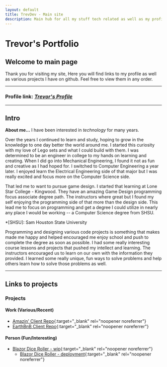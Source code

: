 ```yaml
---
layout: default
title: TrevDev - Main site
description: Main hub for all my stuff tech related as well as my profile.
---
```


# Trevor's Portfolio

## Welcome to main page
Thank you for visiting my site,
Here you will find links to my profile as well as various projects I have on github.
Feel free to view them in any order.

---

<!--change to profile link-->
### Profile link: _[Trevor's Profile](pages/profile.md)_

---


## Intro
**About me...** I have been interested in _technology_ for many years.

Over the years I continued to learn and study, hoping to grow in the knowledge to one day better
the world around me. I started this curiosity with my love of Lego sets and what I could build
with them. I was determined to be an engineer in college to my hands on learning and creating.
When I did go into Mechanical Engineering, I found it not as fun and creative as I had hoped
for. I switched to Computer Engineering a year later. I enjoyed learn the Electrical Engineering
side of that major but I was really excited and focus more on the Computer Science side.

That led me to want to pursue game design. I started that learning at Lone Star College -
Kingwood. They have an amazing Game Design programming focus associate degree path. The
instructors where great but I found my self enjoying the programming side of that more than the
design side. This lead me to focus on programming and get a degree I could utilize in nearly any
place I would be working -- a Computer Science degree from SHSU.

*[SHSU]: Sam Houston State University

Programming and designing various code projects is something that makes made me happy and helped
encouraged me enjoy school and push to complete the degree as soon as possible. I had some
really interesting course lessons and projects that pushed my intellect and learning. The
instructors encouraged us to learn on our own with the information they provided. I learned some
really unique, fun ways to solve problems and help others learn how to solve those problems as
well.

---

## Links to projects

### Projects
<!--[link display name](link to project)-->
#### Work (Various/Recent)
- [Amazin' Client Repo](https://github.com/Trevis42/client-Amazin){:target="\_blank" rel="noopener noreferrer"}
- [EarthBnB Client Repo](https://github.com/Trevis42/client-EarthBnB){:target="\_blank" rel="noopener noreferrer"}

#### Person (Fun/Interesting)
- [Blazor Dice Roller - wip](https://github.com/Trevis42/DiceRoller-BlazorApp){:target="\_blank" rel="noopener noreferrer"}
  - [Blazor Dice Roller - deployment](https://blazor-dice-roller.netlify.app/){:target="\_blank" rel="noopener noreferrer"}
